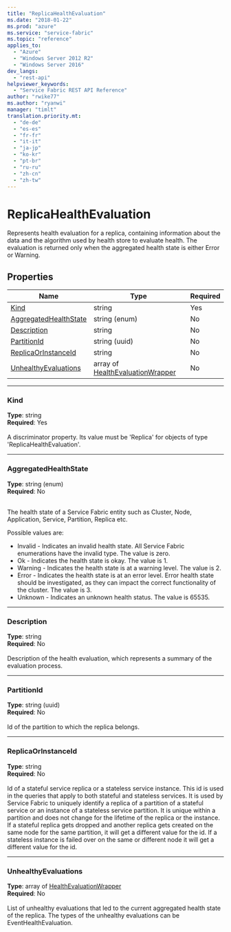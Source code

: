 ```yaml
---
title: "ReplicaHealthEvaluation"
ms.date: "2018-01-22"
ms.prod: "azure"
ms.service: "service-fabric"
ms.topic: "reference"
applies_to: 
  - "Azure"
  - "Windows Server 2012 R2"
  - "Windows Server 2016"
dev_langs: 
  - "rest-api"
helpviewer_keywords: 
  - "Service Fabric REST API Reference"
author: "rwike77"
ms.author: "ryanwi"
manager: "timlt"
translation.priority.mt: 
  - "de-de"
  - "es-es"
  - "fr-fr"
  - "it-it"
  - "ja-jp"
  - "ko-kr"
  - "pt-br"
  - "ru-ru"
  - "zh-cn"
  - "zh-tw"
---
```

# ReplicaHealthEvaluation

Represents health evaluation for a replica, containing information about the data and the algorithm used by health store to evaluate health. The evaluation is returned only when the aggregated health state is either Error or Warning.

## Properties

| Name | Type | Required |
| --- | --- | --- |
| [Kind](#kind) | string | Yes |
| [AggregatedHealthState](#aggregatedhealthstate) | string (enum) | No |
| [Description](#description) | string | No |
| [PartitionId](#partitionid) | string (uuid) | No |
| [ReplicaOrInstanceId](#replicaorinstanceid) | string | No |
| [UnhealthyEvaluations](#unhealthyevaluations) | array of [HealthEvaluationWrapper](sfclient-v61-model-healthevaluationwrapper.md) | No |

____
### Kind
__Type__: string <br/>
__Required__: Yes <br/>
<br/>
A discriminator property. Its value must be 'Replica' for objects of type 'ReplicaHealthEvaluation'.

____
### AggregatedHealthState
__Type__: string (enum) <br/>
__Required__: No<br/>
<br/>


The health state of a Service Fabric entity such as Cluster, Node, Application, Service, Partition, Replica etc.

Possible values are: 

  - Invalid - Indicates an invalid health state. All Service Fabric enumerations have the invalid type. The value is zero.
  - Ok - Indicates the health state is okay. The value is 1.
  - Warning - Indicates the health state is at a warning level. The value is 2.
  - Error - Indicates the health state is at an error level. Error health state should be investigated, as they can impact the correct functionality of the cluster. The value is 3.
  - Unknown - Indicates an unknown health status. The value is 65535.



____
### Description
__Type__: string <br/>
__Required__: No<br/>
<br/>
Description of the health evaluation, which represents a summary of the evaluation process.

____
### PartitionId
__Type__: string (uuid) <br/>
__Required__: No<br/>
<br/>
Id of the partition to which the replica belongs.

____
### ReplicaOrInstanceId
__Type__: string <br/>
__Required__: No<br/>
<br/>
Id of a stateful service replica or a stateless service instance. This id is used in the queries that apply to both stateful and stateless services. It is used by Service Fabric to uniquely identify a replica of a partition of a stateful service or an instance of a stateless service partition. It is unique within a partition and does not change for the lifetime of the replica or the instance. If a stateful replica gets dropped and another replica gets created on the same node for the same partition, it will get a different value for the id. If a stateless instance is failed over on the same or different node it will get a different value for the id.

____
### UnhealthyEvaluations
__Type__: array of [HealthEvaluationWrapper](sfclient-v61-model-healthevaluationwrapper.md) <br/>
__Required__: No<br/>
<br/>
List of unhealthy evaluations that led to the current aggregated health state of the replica. The types of the unhealthy evaluations can be EventHealthEvaluation.
